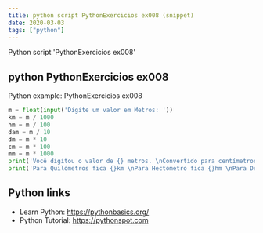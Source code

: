 ```yaml
---
title: python script PythonExercicios ex008 (snippet)
date: 2020-03-03
tags: ["python"]
---
```

Python script 'PythonExercicios ex008'


## python PythonExercicios ex008

Python example: PythonExercicios ex008

```python
m = float(input('Digite um valor em Metros: '))
km = m / 1000
hm = m / 100
dam = m / 10
dm = m * 10
cm = m * 100
mm = m * 1000
print('Você digitou o valor de {} metros. \nConvertido para centímetros fica: {:.0f}cm \nPara milímetros fica {:.0f}mm'.format(m, cm, mm))
print('Para Quilômetros fica {}km \nPara Hectômetro fica {}hm \nPara Decâmetro fica {}dam \nPara Decímetro fica {:.0f}dm'.format(km, hm, dam, dm))

```

## Python links

- Learn Python: https://pythonbasics.org/
- Python Tutorial: https://pythonspot.com
